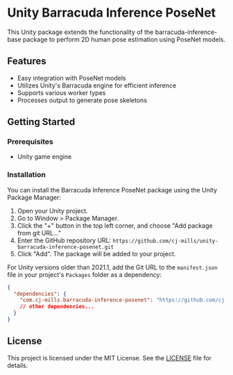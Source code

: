 # Unity Barracuda Inference PoseNet
This Unity package extends the functionality of the barracuda-inference-base package to perform 2D human pose estimation using PoseNet models. 

## Features

- Easy integration with PoseNet models
- Utilizes Unity's Barracuda engine for efficient inference
- Supports various worker types
- Processes output to generate pose skeletons

## Getting Started

### Prerequisites

- Unity game engine

### Installation

You can install the Barracuda Inference PoseNet package using the Unity Package Manager:

1. Open your Unity project.
2. Go to Window > Package Manager.
3. Click the "+" button in the top left corner, and choose "Add package from git URL..."
4. Enter the GitHub repository URL: `https://github.com/cj-mills/unity-barracuda-inference-posenet.git`
5. Click "Add". The package will be added to your project.

For Unity versions older than 2021.1, add the Git URL to the `manifest.json` file in your project's `Packages` folder as a dependency:

```json
{
  "dependencies": {
    "com.cj-mills.barracuda-inference-posenet": "https://github.com/cj-mills/unity-barracuda-inference-posenet.git",
    // other dependencies...
  }
}
```



## License

This project is licensed under the MIT License. See the [LICENSE](Documentation~/LICENSE) file for details.
